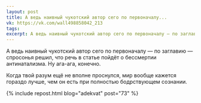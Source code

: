 ```yaml
---
layout: post
title: А ведь наивный чукотский автор сего по первоначалу...
vk: https://vk.com/wall498858042_213
tags: 
excerpt: А ведь наивный чукотский автор сего по первоначалу — по заглавию — спросонья решил, что речь в статье пойдёт о бессмертии антинатализма. Ну ага-ага, конечно.
---
```

А ведь наивный чукотский автор сего по первоначалу — по заглавию — спросонья решил, что речь в статье пойдёт о бессмертии антинатализма. Ну ага-ага, конечно. 

Когда твой разум ещё не вполне проснулся, мир вообще кажется гораздо лучше, чем он есть при полностью бодрствующем сознании.

{% include repost.html blog="adekvat" post="73" %}